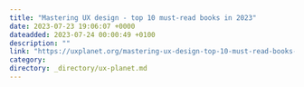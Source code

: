 ```yaml
---
title: "Mastering UX design - top 10 must-read books in 2023"
date: 2023-07-23 19:06:07 +0000
dateadded: 2023-07-24 00:00:49 +0100
description: ""
link: "https://uxplanet.org/mastering-ux-design-top-10-must-read-books-in-2023-e8993f24097c?source=rss----819cc2aaeee0---4"
category:
directory: _directory/ux-planet.md
---
```

